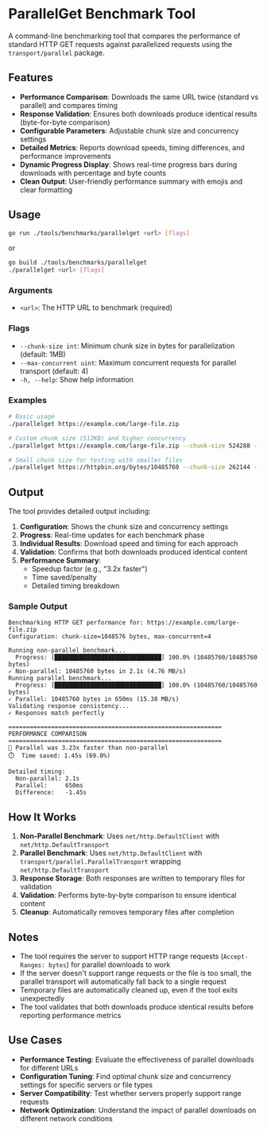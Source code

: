 # ParallelGet Benchmark Tool

A command-line benchmarking tool that compares the performance of standard HTTP GET requests against parallelized requests using the `transport/parallel` package.

## Features

- **Performance Comparison**: Downloads the same URL twice (standard vs parallel) and compares timing
- **Response Validation**: Ensures both downloads produce identical results (byte-for-byte comparison)
- **Configurable Parameters**: Adjustable chunk size and concurrency settings
- **Detailed Metrics**: Reports download speeds, timing differences, and performance improvements
- **Dynamic Progress Display**: Shows real-time progress bars during downloads with percentage and byte counts
- **Clean Output**: User-friendly performance summary with emojis and clear formatting

## Usage

```bash
go run ./tools/benchmarks/parallelget <url> [flags]
```

or

```bash
go build ./tools/benchmarks/parallelget
./parallelget <url> [flags]
```

### Arguments

- `<url>`: The HTTP URL to benchmark (required)

### Flags

- `--chunk-size int`: Minimum chunk size in bytes for parallelization (default: 1MB)
- `--max-concurrent uint`: Maximum concurrent requests for parallel transport (default: 4)
- `-h, --help`: Show help information

### Examples

```bash
# Basic usage
./parallelget https://example.com/large-file.zip

# Custom chunk size (512KB) and higher concurrency
./parallelget https://example.com/large-file.zip --chunk-size 524288 --max-concurrent 8

# Small chunk size for testing with smaller files
./parallelget https://httpbin.org/bytes/10485760 --chunk-size 262144 --max-concurrent 6
```

## Output

The tool provides detailed output including:

1. **Configuration**: Shows the chunk size and concurrency settings
2. **Progress**: Real-time updates for each benchmark phase
3. **Individual Results**: Download speed and timing for each approach
4. **Validation**: Confirms that both downloads produced identical content
5. **Performance Summary**: 
   - Speedup factor (e.g., "3.2x faster")
   - Time saved/penalty
   - Detailed timing breakdown

### Sample Output

```
Benchmarking HTTP GET performance for: https://example.com/large-file.zip
Configuration: chunk-size=1048576 bytes, max-concurrent=4

Running non-parallel benchmark...
  Progress: [██████████████████████████████] 100.0% (10485760/10485760 bytes)
✓ Non-parallel: 10485760 bytes in 2.1s (4.76 MB/s)
Running parallel benchmark...
  Progress: [██████████████████████████████] 100.0% (10485760/10485760 bytes)
✓ Parallel: 10485760 bytes in 650ms (15.38 MB/s)
Validating response consistency...
✓ Responses match perfectly

============================================================
PERFORMANCE COMPARISON
============================================================
🚀 Parallel was 3.23x faster than non-parallel
⏱️  Time saved: 1.45s (69.0%)

Detailed timing:
  Non-parallel: 2.1s
  Parallel:     650ms
  Difference:   -1.45s
```

## How It Works

1. **Non-Parallel Benchmark**: Uses `net/http.DefaultClient` with `net/http.DefaultTransport`
2. **Parallel Benchmark**: Uses `net/http.DefaultClient` with `transport/parallel.ParallelTransport` wrapping `net/http.DefaultTransport`
3. **Response Storage**: Both responses are written to temporary files for validation
4. **Validation**: Performs byte-by-byte comparison to ensure identical content
5. **Cleanup**: Automatically removes temporary files after completion

## Notes

- The tool requires the server to support HTTP range requests (`Accept-Ranges: bytes`) for parallel downloads to work
- If the server doesn't support range requests or the file is too small, the parallel transport will automatically fall back to a single request
- Temporary files are automatically cleaned up, even if the tool exits unexpectedly
- The tool validates that both downloads produce identical results before reporting performance metrics

## Use Cases

- **Performance Testing**: Evaluate the effectiveness of parallel downloads for different URLs
- **Configuration Tuning**: Find optimal chunk size and concurrency settings for specific servers or file types  
- **Server Compatibility**: Test whether servers properly support range requests
- **Network Optimization**: Understand the impact of parallel downloads on different network conditions
